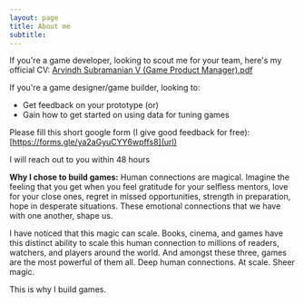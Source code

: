 ```yaml
---
layout: page
title: About me
subtitle:
---
```


If you're a game developer, looking to scout me for your team, here's my official CV: [Arvindh Subramanian V (Game Product Manager).pdf](https://github.com/user-attachments/files/15541498/ASV-2.pdf)

If you're a game designer/game builder, looking to:
- Get feedback on your prototype (or)
- Gain how to get started on using data for tuning games

Please fill this short google form (I give good feedback for free): [https://forms.gle/ya2aGyuCYY6wpffs8](url)

I will reach out to you within 48 hours

**Why I chose to build games:**
Human connections are magical. Imagine the feeling that you get when you feel gratitude for your selfless mentors, love for your close ones, regret in missed opportunities, strength in preparation, hope in desperate situations. These emotional connections that we have with one another, shape us. 

I have noticed that this magic can scale. Books, cinema, and games have this distinct ability to scale this human connection to millions of readers, watchers, and players around the world. And amongst these three, games are the most powerful of them all. Deep human connections. At scale. Sheer magic.

This is why I build games.
